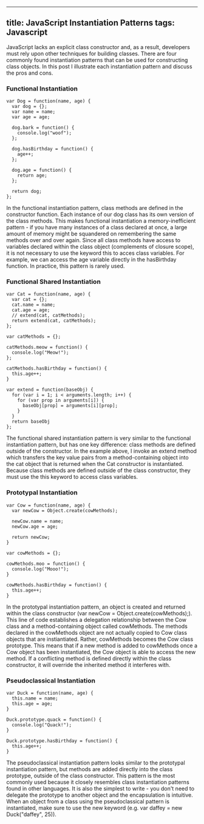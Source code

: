 
---
title: JavaScript Instantiation Patterns
tags: Javascript
---

JavaScript lacks an explicit class constructor and, as a result, developers must rely upon other techniques for building classes. There are four commonly found instantiation patterns that can be used for constructing class objects. In this post I illustrate each instantiation pattern and discuss the pros and cons.

### Functional Instantiation
```
var Dog = function(name, age) {
  var dog = {};
  var name = name;
  var age = age;
 
  dog.bark = function() {
    console.log("woof");
  };
 
  dog.hasBirthday = function() {
    age++;
  };
 
  dog.age = function() {
    return age;
  };
 
  return dog;
};
```

In the functional instantiation pattern, class methods are defined in the constructor function. Each instance of our dog class has its own version of the class methods. This makes functional instantiation a memory-inefficient pattern - if you have many instances of a class declared at once, a large amount of memory might be squandered on remembering the same methods over and over again. Since all class methods have access to variables declared within the class object (complements of closure scope), it is not necessary to use the keyword this to acces class variables. For example, we can access the age variable directly in the hasBirthday function. In practice, this pattern is rarely used.

### Functional Shared Instantiation
```
var Cat = function(name, age) {
  var cat = {};
  cat.name = name;
  cat.age = age;
  // extend(cat, catMethods);
  return extend(cat, catMethods);
};
 
var catMethods = {};
 
catMethods.meow = function() {
  console.log("Meow!");
};
 
catMethods.hasBirthday = function() {
  this.age++;
}
 
var extend = function(baseObj) {
  for (var i = 1; i < arguments.length; i++) {
    for (var prop in arguments[i]) {
      baseObj[prop] = arguments[i][prop];
    }
  }
  return baseObj
};
```

The functional shared instantiation pattern is very similar to the functional instantiation pattern, but has one key difference: class methods are defined outside of the constructor. In the example above, I invoke an extend method which transfers the key value pairs from a method-containing object into the cat object that is returned when the Cat constructor is instantiated. Because class methods are defined outside of the class constructor, they must use the this keyword to access class variables.

### Prototypal Instantiation
```
var Cow = function(name, age) {
  var newCow = Object.create(cowMethods);
 
  newCow.name = name;
  newCow.age = age;
 
  return newCow;
}
 
var cowMethods = {};
 
cowMethods.moo = function() {
  console.log("Mooo!");
}
 
cowMethods.hasBirthday = function() {
  this.age++;
}
```

In the prototypal instantiation pattern, an object is created and returned within the class constructor (var newCow = Object.create(cowMethods);). This line of code establishes a delegation relationship between the Cow class and a method-containing object called cowMethods. The methods declared in the cowMethods object are not actually copied to Cow class objects that are instiantiated. Rather, cowMethods becomes the Cow class prototype. This means that if a new method is added to cowMethods once a Cow object has been instantiated, the Cow object is able to access the new method. If a conflicting method is defined directly within the class constructor, it will override the inherited method it interferes with.

### Pseudoclassical Instantiation

```
var Duck = function(name, age) {
  this.name = name;
  this.age = age;
}
 
Duck.prototype.quack = function() {
  console.log("Quack!");
}
 
Duck.prototype.hasBirthday = function() {
  this.age++;
}
```

The pseudoclassical instantiation pattern looks similar to the prototypal instantiation pattern, but methods are added directly into the class prototype, outside of the class constructor. This pattern is the most commonly used because it closely resembles class instantiation patterns found in other languages. It is also the simplest to write - you don't need to delegate the prototype to another object and the encapsulation is intuitive. When an object from a class using the pseudoclassical pattern is instantiated, make sure to use the new keyword (e.g. var daffey = new Duck("daffey", 25)).






